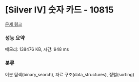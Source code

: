 # [Silver IV] 숫자 카드 - 10815 

[문제 링크](https://www.acmicpc.net/problem/10815) 

### 성능 요약

메모리: 138476 KB, 시간: 948 ms

### 분류

이분 탐색(binary_search), 자료 구조(data_structures), 정렬(sorting)

